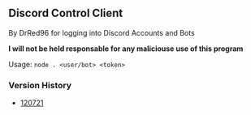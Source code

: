 ## Discord Control Client
By DrRed96 for logging into Discord Accounts and Bots

**I will not be held responsable for any maliciouse use of this program**

Usage: `node . <user/bot> <token>`

### Version History
- [120721](https://www.mediafire.com/file/dfnvweq15s5l6ri/control-client-120721.zip/file)
